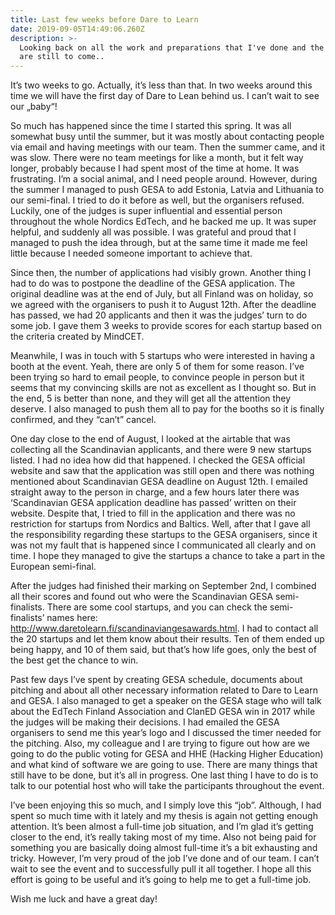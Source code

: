 ```yaml
---
title: Last few weeks before Dare to Learn
date: 2019-09-05T14:49:06.260Z
description: >-
  Looking back on all the work and preparations that I've done and the ones that
  are still to come..
---
```

It’s two weeks to go. Actually, it’s less than that. In two weeks around this time we will have the first day of Dare to Lean behind us. I can’t wait to see our „baby“!

So much has happened since the time I started this spring. It was all somewhat busy until the summer, but it was mostly about contacting people via email and having meetings with our team. Then the summer came, and it was slow. There were no team meetings for like a month, but it felt way longer, probably because I had spent most of the time at home. It was frustrating. I’m a social animal, and I need people around. However, during the summer I managed to push GESA to add Estonia, Latvia and Lithuania to our semi-final. I tried to do it before as well, but the organisers refused. Luckily, one of the judges is super influential and essential person throughout the whole Nordics EdTech, and he backed me up. It was super helpful, and suddenly all was possible. I was grateful and proud that I managed to push the idea through, but at the same time it made me feel little because I needed someone important to achieve that. 

Since then, the number of applications had visibly grown. Another thing I had to do was to postpone the deadline of the GESA application. The original deadline was at the end of July, but all Finland was on holiday, so we agreed with the organisers to push it to August 12th. After the deadline has passed, we had 20 applicants and then it was the judges’ turn to do some job. I gave them 3 weeks to provide scores for each startup based on the criteria created by MindCET. 

Meanwhile, I was in touch with 5 startups who were interested in having a booth at the event. Yeah, there are only 5 of them for some reason. I’ve been trying so hard to email people, to convince people in person but it seems that my convincing skills are not as excellent as I thought so. But in the end, 5 is better than none, and they will get all the attention they deserve. I also managed to push them all to pay for the booths so it is finally confirmed, and they “can’t” cancel. 

One day close to the end of August, I looked at the airtable that was collecting all the Scandinavian applicants, and there were 9 new startups listed. I had no idea how did that happened. I checked the GESA official website and saw that the application was still open and there was nothing mentioned about Scandinavian GESA deadline on August 12th. I emailed straight away to the person in charge, and a few hours later there was ‘Scandinavian GESA application deadline has passed’ written on their website. Despite that, I tried to fill in the application and there was no restriction for startups from Nordics and Baltics. Well, after that I gave all the responsibility regarding these startups to the GESA organisers, since it was not my fault that is happened since I communicated all clearly and on time. I hope they managed to give the startups a chance to take a part in the European semi-final.

After the judges had finished their marking on September 2nd, I combined all their scores and found out who were the Scandinavian GESA semi-finalists. There are some cool startups, and you can check the semi-finalists’ names here: http://www.daretolearn.fi/scandinaviangesawards.html. I had to contact all the 20 startups and let them know about their results. Ten of them ended up being happy, and 10 of them said, but that’s how life goes, only the best of the best get the chance to win. 

Past few days I’ve spent by creating GESA schedule, documents about pitching and about all other necessary information related to Dare to Learn and GESA. I also managed to get a speaker on the GESA stage who will talk about the EdTech Finland Association and ClanED GESA win in 2017 while the judges will be making their decisions. I had emailed the GESA organisers to send me this year’s logo and I discussed the timer needed for the pitching. Also, my colleague and I are trying to figure out how are we going to do the public voting for GESA and HHE (Hacking Higher Education) and what kind of software we are going to use. There are many things that still have to be done, but it’s all in progress. One last thing I have to do is to talk to our potential host who will take the participants throughout the event. 

I’ve been enjoying this so much, and I simply love this “job”. Although, I had spent so much time with it lately and my thesis is again not getting enough attention. It’s been almost a full-time job situation, and I’m glad it’s getting closer to the end, it’s really taking most of my time. Also not being paid for something you are basically doing almost full-time it’s a bit exhausting and tricky. However, I’m very proud of the job I’ve done and of our team. I can’t wait to see the event and to successfully pull it all together. I hope all this effort is going to be useful and it’s going to help me to get a full-time job. 

Wish me luck and have a great day!
